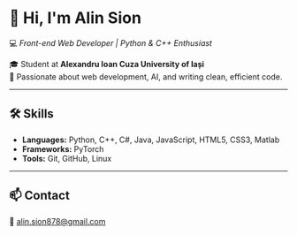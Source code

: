 # 👋 Hi, I'm Alin Sion
💻 *Front-end Web Developer | Python & C++ Enthusiast*

🎓 Student at **Alexandru Ioan Cuza University of Iași**  
🚀 Passionate about web development, AI, and writing clean, efficient code.

---

## 🛠 Skills
- **Languages:** Python, C++, C#, Java, JavaScript, HTML5, CSS3, Matlab 
- **Frameworks:** PyTorch
- **Tools:** Git, GitHub, Linux

---

## 📫 Contact
📧 alin.sion878@gmail.com
